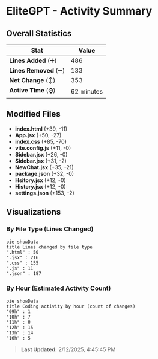# EliteGPT - Activity Summary 

## Overall Statistics

| Stat                   | Value                                                             |
| ---------------------- | ----------------------------------------------------------------- |
| **Lines Added** (➕)   | 486                                          |
| **Lines Removed** (➖) | 133                                        |
| **Net Change** (↕)    | 353                |
| **Active Time** (⌚)   | 62 minutes |


## Modified Files
- **index.html** (+39, -11)
- **App.jsx** (+50, -27)
- **index.css** (+85, -70)
- **vite.config.js** (+11, -0)
- **Sidebar.jsx** (+26, -0)
- **Sidebar.jsx** (+31, -2)
- **NewChat.jsx** (+35, -21)
- **package.json** (+32, -0)
- **Hsitory.jsx** (+12, -0)
- **History.jsx** (+12, -0)
- **settings.json** (+153, -2)

## Visualizations

### By File Type (Lines Changed)

```mermaid
pie showData
title Lines changed by file type
".html" : 50
".jsx" : 216
".css" : 155
".js" : 11
".json" : 187
```

### By Hour (Estimated Activity Count)

```mermaid
pie showData
title Coding activity by hour (count of changes)
"09h" : 1
"10h" : 7
"11h" : 8
"12h" : 15
"13h" : 14
"16h" : 5
```


> **Last Updated:** 2/12/2025, 4:45:45 PM